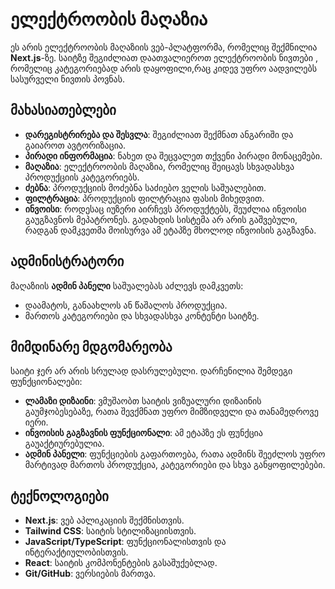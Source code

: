 # ელექტროობის მაღაზია

ეს არის ელექტროობის მაღაზიის ვებ-პლატფორმა, რომელიც შექმნილია **Next.js**-ზე. საიტზე შეგიძლიათ  დაათვალიეროთ ელექტროობის ნივთები , რომელიც კატეგორიებად არის დაყოფილი,რაც კიდევ უფრო აადვილებს სასურველი ნივთის პოვნას.

## მახასიათებლები

- **დარეგისტრირება და შესვლა**: შეგიძლიათ შექმნათ ანგარიში და გაიაროთ ავტორიზაცია. 
- **პირადი ინფორმაცია**: ნახეთ და შეცვალეთ თქვენი პირადი მონაცემები.
- **მაღაზია**: ელექტროობის მაღაზია, რომელიც შეიცავს სხვადასხვა პროდუქციის კატეგორიებს.
- **ძებნა**: პროდუქციის მოძებნა საძიებო ველის საშუალებით.
- **ფილტრაცია**: პროდუქციის ფილტრაცია ფასის მიხედვით.
- **ინვოისი**: როდესაც იუზერი აირჩევს პროდუქტებს, შეუძლია ინვოისი გაუგზავნოს მეპატრონეს. გადახდის სისტემა არ არის გაშვებული, რადგან დამკვეთმა მოისურვა ამ ეტაპზე მხოლოდ ინვოისის გაგზავნა.

## ადმინისტრატორი

მაღაზიის **ადმინ პანელი** საშუალებას აძლევს დამკვეთს:
- დაამატოს, განაახლოს ან წაშალოს პროდუქცია.
- მართოს კატეგორიები და სხვადასხვა კონტენტი საიტზე.

## მიმდინარე მდგომარეობა

საიტი ჯერ არ არის სრულად დასრულებული. დარჩენილია შემდეგი ფუნქციონალები:
- **ლამაზი დიზაინი**: ვმუშაობთ საიტის ვიზუალური დიზაინის გაუმჯობესებაზე, რათა შევქმნათ უფრო მიმზიდველი და თანამედროვე იერი.
- **ინვოისის გაგზავნის ფუნქციონალი**: ამ ეტაპზე ეს ფუნქცია გაუაქტიურებულია.
- **ადმინ პანელი**: ფუნქციების გაფართოება, რათა ადმინს შეეძლოს უფრო მარტივად მართოს პროდუქცია, კატეგორიები და სხვა განყოფილებები.

## ტექნოლოგიები

- **Next.js**: ვებ აპლიკაციის შექმნისთვის.
- **Tailwind CSS**: საიტის სტილიზაციისთვის.
- **JavaScript/TypeScript**: ფუნქციონალისთვის და ინტერაქტიულობისთვის.
- **React**: საიტის კომპონენტების გასაშუქებლად.
- **Git/GitHub**: ვერსიების მართვა.
